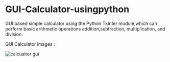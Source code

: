# GUI-Calculator-usingpython
GUI based simple calculator using the Python Tkinter module,which can perform basic arithmetic operations addition,subtraction, multiplication, and division.


GUI Calculator images :


![calcualtor gui](https://user-images.githubusercontent.com/68479220/156696911-f6aee20b-79c3-4c7f-ad06-47eaa2f5c544.png)
